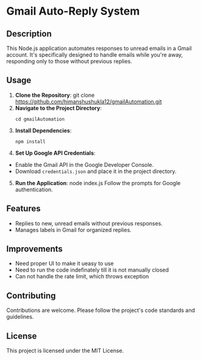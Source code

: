 # Gmail Auto-Reply System

## Description
This Node.js application automates responses to unread emails in a Gmail account. It's specifically designed to handle emails while you're away, responding only to those without previous replies.

## Usage
1. **Clone the Repository**:
   git clone https://github.com/himanshushukla12/gmailAutomation.git
2. **Navigate to the Project Directory**:
   ```
   cd gmailAutomation
   ```
4. **Install Dependencies**:
   ```
   npm install
6. **Set Up Google API Credentials**:
- Enable the Gmail API in the Google Developer Console.
- Download `credentials.json` and place it in the project directory.

5. **Run the Application**:
   node index.js
Follow the prompts for Google authentication.

## Features
- Replies to new, unread emails without previous responses.
- Manages labels in Gmail for organized replies.
## Improvements
- Need proper UI to make it ueasy to use
- Need to run the code indefinately till it is not manually closed
- Can not handle the rate limit, which throws exception
## Contributing
Contributions are welcome. Please follow the project's code standards and guidelines.

## License
This project is licensed under the MIT License.
